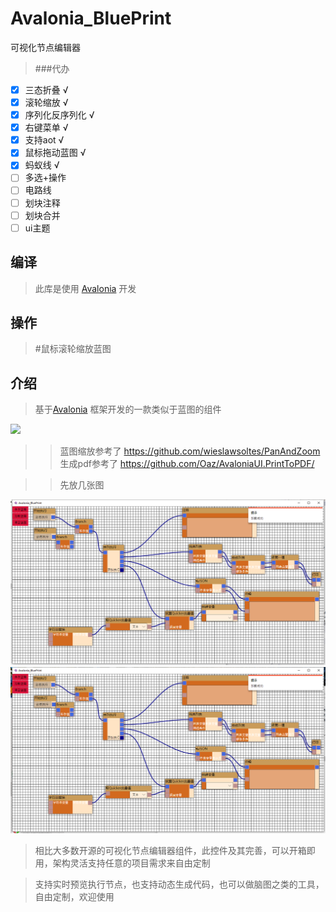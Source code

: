 # Avalonia_BluePrint

可视化节点编辑器

> ###代办  
- [x] 三态折叠 √  
- [x] 滚轮缩放 √
- [x] 序列化反序列化 √
- [x] 右键菜单 √
- [x] 支持aot √
- [x] 鼠标拖动蓝图 √ 
- [x] 蚂蚁线 √  
- [ ] 多选+操作  
- [ ] 电路线  
- [ ] 划块注释  
- [ ] 划块合并  
- [ ] ui主题  

## 编译 

> 此库是使用 [Avalonia](https://github.com/AvaloniaUI/Avalonia) 开发

 
## 操作
> #鼠标滚轮缩放蓝图

## 介绍
> 基于[Avalonia](https://github.com/AvaloniaUI/Avalonia) 框架开发的一款类似于蓝图的组件 

![](image/df019cda2763dfaa3b108caac3fa4951.gif)

>> 蓝图缩放参考了 https://github.com/wieslawsoltes/PanAndZoom
>> 生成pdf参考了 https://github.com/Oaz/AvaloniaUI.PrintToPDF/

>> 先放几张图

![](微信图片_20230710155046.png)
![](微信图片_20230710155054.png)

> 相比大多数开源的可视化节点编辑器组件，此控件及其完善，可以开箱即用，架构灵活支持任意的项目需求来自由定制

> 支持实时预览执行节点，也支持动态生成代码，也可以做脑图之类的工具，自由定制，欢迎使用
